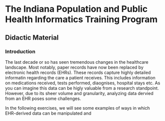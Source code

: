 # The Indiana Population and Public Health Informatics Training Program
## Didactic Material
### Introduction

The last decade or so has seen tremendous changes in the healthcare landscape. Most notably, paper records have now been replaced by electronic health records (EHRs). These records capture highly detailed informatin regarding the care a patient receives. This includes information on medications received, tests performed, diaognises, hospital stays etc. As you can imagine this data can be higly valuable from a research standpoint. However, due to its sheer volume and granularity, analyzing data dervied from an EHR poses some challenges.

In the following exercises, we will see some examples of ways in which EHR-derived data can be manipulated and 
